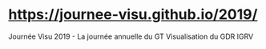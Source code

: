 # https://journee-visu.github.io/2019/
Journée Visu 2019 - La journée annuelle du GT Visualisation du GDR IGRV
